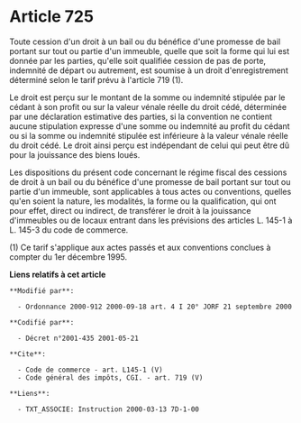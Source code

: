 # Article 725

Toute cession d'un droit à un bail ou du bénéfice d'une promesse de bail portant sur tout ou partie d'un immeuble, quelle que
soit la forme qui lui est donnée par les parties, qu'elle soit qualifiée cession de pas de porte, indemnité de départ ou
autrement, est soumise à un droit d'enregistrement déterminé selon le tarif prévu à l'article 719 (1). 

Le droit est perçu sur le montant de la somme ou indemnité stipulée par le cédant à son profit ou sur la valeur vénale réelle
du droit cédé, déterminée par une déclaration estimative des parties, si la convention ne contient aucune stipulation
expresse d'une somme ou indemnité au profit du cédant ou si la somme ou indemnité stipulée est inférieure à la valeur vénale
réelle du droit cédé. Le droit ainsi perçu est indépendant de celui qui peut être dû pour la jouissance des biens loués. 

Les dispositions du présent code concernant le régime fiscal des cessions de droit à un bail ou du bénéfice d'une promesse de
bail portant sur tout ou partie d'un immeuble, sont applicables à tous actes ou conventions, quelles qu'en soient la nature,
les modalités, la forme ou la qualification, qui ont pour effet, direct ou indirect, de transférer le droit à la jouissance
d'immeubles ou de locaux entrant dans les prévisions des articles L. 145-1 à L. 145-3 du code de commerce. 

(1) Ce tarif s'applique aux actes passés et aux conventions conclues à compter du 1er décembre 1995.

**Liens relatifs à cet article**

	**Modifié par**:

	  - Ordonnance 2000-912 2000-09-18 art. 4 I 20° JORF 21 septembre 2000

	**Codifié par**:

	  - Décret n°2001-435 2001-05-21

	**Cite**:

	  - Code de commerce - art. L145-1 (V)
	  - Code général des impôts, CGI. - art. 719 (V)

	**Liens**:

	  - TXT_ASSOCIE: Instruction 2000-03-13 7D-1-00
